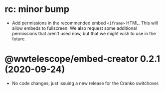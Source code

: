 # rc: minor bump

- Add permissions in the recommended embed `<iframe>` HTML. This will allow
  embeds to fullscreen. We also request some additional permissions that aren't
  used now, but that we might wish to use in the future.

# @wwtelescope/embed-creator 0.2.1 (2020-09-24)

- No code changes; just issuing a new release for the Cranko switchover.
